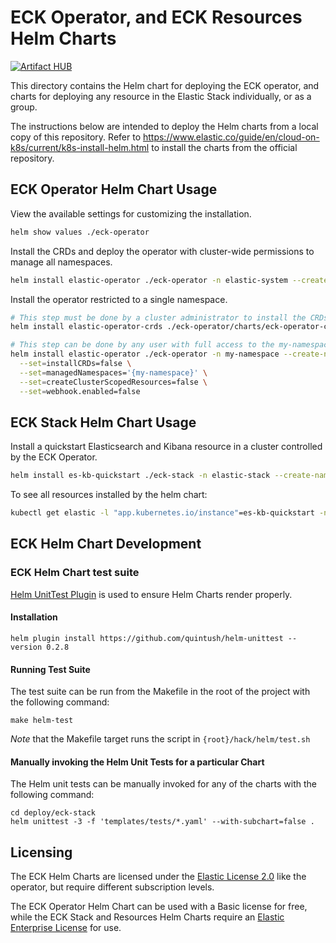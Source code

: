# ECK Operator, and ECK Resources Helm Charts

[![Artifact HUB](https://img.shields.io/endpoint?url=https://artifacthub.io/badge/repository/elastic)](https://artifacthub.io/packages/search?repo=elastic)

This directory contains the Helm chart for deploying the ECK operator, and charts for deploying any resource in the Elastic Stack individually, or as a group.

The instructions below are intended to deploy the Helm charts from a local copy of this repository. Refer to https://www.elastic.co/guide/en/cloud-on-k8s/current/k8s-install-helm.html to install the charts from the official repository.

## ECK Operator Helm Chart Usage

View the available settings for customizing the installation.

```sh
helm show values ./eck-operator
```

Install the CRDs and deploy the operator with cluster-wide permissions to manage all namespaces.

```sh
helm install elastic-operator ./eck-operator -n elastic-system --create-namespace
```

Install the operator restricted to a single namespace.

```sh
# This step must be done by a cluster administrator to install the CRDs -- which are global resources.
helm install elastic-operator-crds ./eck-operator/charts/eck-operator-crds

# This step can be done by any user with full access to the my-namespace namespace.
helm install elastic-operator ./eck-operator -n my-namespace --create-namespace \
  --set=installCRDs=false \
  --set=managedNamespaces='{my-namespace}' \
  --set=createClusterScopedResources=false \
  --set=webhook.enabled=false
```

## ECK Stack Helm Chart Usage

Install a quickstart Elasticsearch and Kibana resource in a cluster controlled by the ECK Operator.

```sh
helm install es-kb-quickstart ./eck-stack -n elastic-stack --create-namespace
```

To see all resources installed by the helm chart:

```sh
kubectl get elastic -l "app.kubernetes.io/instance"=es-kb-quickstart -n elastic-stack
```

## ECK Helm Chart Development

### ECK Helm Chart test suite

[Helm UnitTest Plugin](https://github.com/quintush/helm-unittest) is used to ensure Helm Charts render properly.

#### Installation

```
helm plugin install https://github.com/quintush/helm-unittest --version 0.2.8
```

#### Running Test Suite

The test suite can be run from the Makefile in the root of the project with the following command:

```
make helm-test
```

*Note* that the Makefile target runs the script in `{root}/hack/helm/test.sh`

#### Manually invoking the Helm Unit Tests for a particular Chart

The Helm unit tests can be manually invoked for any of the charts with the following command:

```
cd deploy/eck-stack
helm unittest -3 -f 'templates/tests/*.yaml' --with-subchart=false .
```

## Licensing

The ECK Helm Charts are licensed under the [Elastic License 2.0](https://www.elastic.co/licensing/elastic-license) like the operator, but require different subscription levels.

The ECK Operator Helm Chart can be used with a Basic license for free, while the ECK Stack and Resources Helm Charts require an [Elastic Enterprise License](https://www.elastic.co/subscriptions) for use.